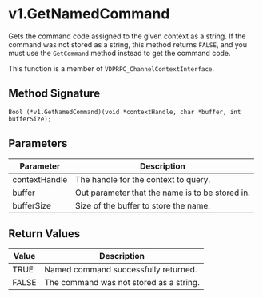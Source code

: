 # v1.GetNamedCommand

Gets the command code assigned to the given context as a string. If the command was not stored as a string, this method returns `FALSE`, and you must use the `GetCommand` method instead to get the command code.

This function is a member of `VDPRPC_ChannelContextInterface`.


## Method Signature
```
Bool (*v1.GetNamedCommand)(void *contextHandle, char *buffer, int bufferSize);
```

## Parameters

| Parameter | Description |
| --------- | ----------- |
| contextHandle | The handle for the context to query. |
| buffer | Out parameter that the name is to be stored in. |
| bufferSize | Size of the buffer to store the name. |

## Return Values

| Value | Description |
| ----- | ----------- |
| TRUE | Named command successfully returned. |
| FALSE | The command was not stored as a string. |


